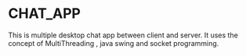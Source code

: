 # CHAT_APP
This is multiple desktop  chat app between client and server. It uses the concept of MultiThreading , java swing and socket programming.

